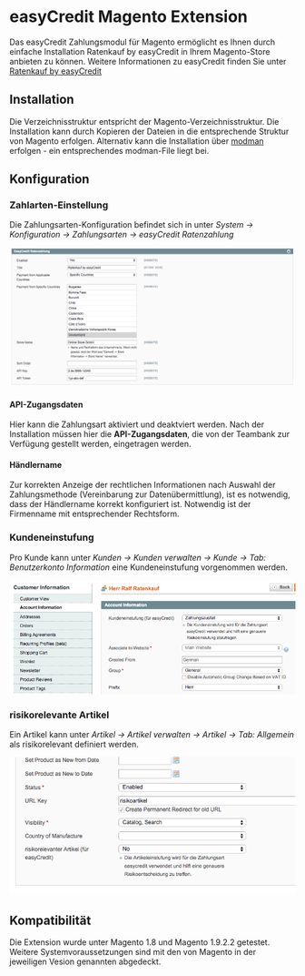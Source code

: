 # easyCredit Magento Extension

Das easyCredit Zahlungsmodul für Magento ermöglicht es Ihnen durch einfache Installation Ratenkauf by easyCredit in Ihrem Magento-Store anbieten zu können.
Weitere Informationen zu easyCredit finden Sie unter  [Ratenkauf by easyCredit](https://www.easycredit.de/Ratenkauf.htm)

## Installation

Die Verzeichnisstruktur entspricht der Magento-Verzeichnisstruktur. Die Installation kann durch Kopieren der Dateien in die entsprechende Struktur von Magento erfolgen. Alternativ kann die Installation über [modman](https://github.com/colinmollenhour/modman) erfolgen - ein entsprechendes modman-File liegt bei.

## Konfiguration

### Zahlarten-Einstellung

Die Zahlungsarten-Konfiguration befindet sich in unter *System -> Konfiguration -> Zahlungsarten -> easyCredit Ratenzahlung*

![Zahlarten-Konfiguration](var/images/config.png "Zahlarten-Konfiguration")

#### API-Zugangsdaten

Hier kann die Zahlungsart aktiviert und deaktviert werden. Nach der Installation müssen hier die **API-Zugangsdaten**, die von der Teambank zur Verfügung gestellt werden, eingetragen werden.

#### Händlername

Zur korrekten Anzeige der rechtlichen Informationen nach Auswahl der Zahlungsmethode (Vereinbarung zur Datenübermittlung), ist es notwendig, dass der Händlername korrekt konfiguriert ist. Notwendig ist der Firmenname mit entsprechender Rechtsform.

### Kundeneinstufung

Pro Kunde kann unter *Kunden -> Kunden verwalten -> Kunde -> Tab: Benutzerkonto Information* eine Kundeneinstufung vorgenommen werden.

![Kundeneinstufung](var/images/kundeneinstufung.png "Kundeneinstufung")

### risikorelevante Artikel

Ein Artikel kann unter *Artikel -> Artikel verwalten -> Artikel -> Tab: Allgemein* als risikorelevant definiert werden.

![risikorelevante Artikel](var/images/risikorelevant.png "risikorelevante Artikel")

## Kompatibilität

Die Extension wurde unter Magento 1.8 und Magento 1.9.2.2 getestet. Weitere Systemvoraussetzungen sind mit den von Magento in der jeweiligen Vesion genannten abgedeckt.
